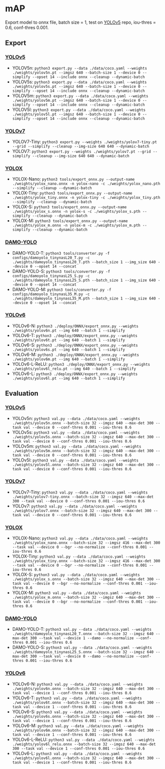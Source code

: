 # mAP

Export model to onnx file, batch size = 1, test on [YOLOv5](https://github.com/hiennguyen9874/yolov5) repo, iou-thres = 0.6, conf-thres 0.001.

## Export

### [YOLOv5](https://github.com/hiennguyen9874/yolov5)

- YOLOV5n: `python3 export.py --data ./data/coco.yaml --weights ./weights/yolov5n.pt --imgsz 640 --batch-size 1 --device 0 --simplify --opset 14 --include onnx --cleanup --dynamic-batch`
- YOLOV5s: `python3 export.py --data ./data/coco.yaml --weights ./weights/yolov5s.pt --imgsz 640 --batch-size 1 --device 0 --simplify --opset 14 --include onnx --cleanup --dynamic-batch`
- YOLOV5m: `python3 export.py --data ./data/coco.yaml --weights ./weights/yolov5m.pt --imgsz 640 --batch-size 1 --device 0 --simplify --opset 14 --include onnx --cleanup --dynamic-batch`
- YOLOV5l: `python3 export.py --data ./data/coco.yaml --weights ./weights/yolov5l.pt --imgsz 640 --batch-size 1 --device 0 --simplify --opset 14 --include onnx --cleanup --dynamic-batch`

### [YOLOv7](https://github.com/hiennguyen9874/yolov7)

- YOLOV7-Tiny: `python3 export.py --weights ./weights/yolov7-tiny.pt --grid --simplify --cleanup --img-size 640 640 --dynamic-batch`
- YOLOV7: `python3 export.py --weights ./weights/yolov7.pt --grid --simplify --cleanup --img-size 640 640 --dynamic-batch`

### [YOLOX](https://github.com/hiennguyen9874/yolox)

- YOLOX-Nano: `python3 tools/export_onnx.py --output-name ./weights/yolox_nano.onnx -n yolox-nano -c ./weights/yolox_nano.pth --simplify --cleanup --dynamic-batch`
- YOLOX-Tiny: `python3 tools/export_onnx.py --output-name ./weights/yolox_tiny.onnx -n yolox-tiny -c ./weights/yolox_tiny.pth --simplify --cleanup --dynamic-batch`
- YOLOX-S: `python3 tools/export_onnx.py --output-name ./weights/yolox_s.onnx -n yolox-s -c ./weights/yolox_s.pth --simplify --cleanup --dynamic-batch`
- YOLOX-M: `python3 tools/export_onnx.py --output-name ./weights/yolox_m.onnx -n yolox-m -c ./weights/yolox_m.pth --simplify --cleanup --dynamic-batch`

### [DAMO-YOLO](https://github.com/hiennguyen9874/DAMO-YOLO)

- DAMO-YOLO-T: `python3 tools/converter.py -f configs/damoyolo_tinynasL20_T.py -c ./weights/damoyolo_tinynasL20_T.pth --batch_size 1 --img_size 640 --device 0 --opset 14 --concat`
- DAMO-YOLO-S: `python3 tools/converter.py -f configs/damoyolo_tinynasL25_S.py -c ./weights/damoyolo_tinynasL25_S.pth --batch_size 1 --img_size 640 --device 0 --opset 14 --concat`
- DAMO-YOLO-M: `python3 tools/converter.py -f configs/damoyolo_tinynasL35_M.py -c ./weights/damoyolo_tinynasL35_M.pth --batch_size 1 --img_size 640 --device 0 --opset 14 --concat`

### [YOLOv6](https://github.com/hiennguyen9874/YOLOv6)

- YOLOv6-N: `python3 ./deploy/ONNX/export_onnx.py --weights ./weights/yolov6n.pt --img 640 --batch 1 --simplify`
- YOLOv6-T: `python3 ./deploy/ONNX/export_onnx.py --weights ./weights/yolov6t.pt --img 640 --batch 1 --simplify`
- YOLOv6-S: `python3 ./deploy/ONNX/export_onnx.py --weights ./weights/yolov6s.pt --img 640 --batch 1 --simplify`
- YOLOv6-M: `python3 ./deploy/ONNX/export_onnx.py --weights ./weights/yolov6m.pt --img 640 --batch 1 --simplify`
- YOLOv6-L-ReLU: `python3 ./deploy/ONNX/export_onnx.py --weights ./weights/yolov6l_relu.pt --img 640 --batch 1 --simplify`
- YOLOv6-L: `python3 ./deploy/ONNX/export_onnx.py --weights ./weights/yolov6l.pt --img 640 --batch 1 --simplify`

## Evaluation

### [YOLOv5](https://github.com/hiennguyen9874/yolov5)

- YOLOv5n: `python3 val.py --data ./data/coco.yaml --weights ./weights/yolov5n.onnx --batch-size 32 --imgsz 640 --max-det 300 --task val --device 0 --conf-thres 0.001 --iou-thres 0.6`
- YOLOv5s: `python3 val.py --data ./data/coco.yaml --weights ./weights/yolov5s.onnx --batch-size 32 --imgsz 640 --max-det 300 --task val --device 0 --conf-thres 0.001 --iou-thres 0.6`
- YOLOv5m: `python3 val.py --data ./data/coco.yaml --weights ./weights/yolov5m.onnx --batch-size 32 --imgsz 640 --max-det 300 --task val --device 0 --conf-thres 0.001 --iou-thres 0.6`
- YOLOv5l: `python3 val.py --data ./data/coco.yaml --weights ./weights/yolov5l.onnx --batch-size 32 --imgsz 640 --max-det 300 --task val --device 0 --conf-thres 0.001 --iou-thres 0.6`

### [YOLOv7](https://github.com/hiennguyen9874/yolov7)

- YOLOv7-Tiny: `python3 val.py --data ./data/coco.yaml --weights ./weights/yolov7-tiny.onnx --batch-size 32 --imgsz 640 --max-det 300 --task val --device 0 --conf-thres 0.001 --iou-thres 0.6`
- YOLOv7: `python3 val.py --data ./data/coco.yaml --weights ./weights/yolov7.onnx --batch-size 32 --imgsz 640 --max-det 300 --task val --device 0 --conf-thres 0.001 --iou-thres 0.6`

### [YOLOX](https://github.com/hiennguyen9874/yolox)

- YOLOX-Nano: `python3 val.py --data ./data/coco.yaml --weights ./weights/yolox_nano.onnx --batch-size 32 --imgsz 416 --max-det 300 --task val --device 0 --bgr --no-normalize --conf-thres 0.001 --iou-thres 0.6`
- YOLOX-Tiny: `python3 val.py --data ./data/coco.yaml --weights ./weights/yolox_tiny.onnx --batch-size 32 --imgsz 416 --max-det 300 --task val --device 0 --bgr --no-normalize --conf-thres 0.001 --iou-thres 0.6`
- YOLOX-S: `python3 val.py --data ./data/coco.yaml --weights ./weights/yolox_s.onnx --batch-size 32 --imgsz 640 --max-det 300 --task val --device 0 --bgr --no-normalize --conf-thres 0.001 --iou-thres 0.6`
- YOLOX-M: `python3 val.py --data ./data/coco.yaml --weights ./weights/yolox_m.onnx --batch-size 32 --imgsz 640 --max-det 300 --task val --device 0 --bgr --no-normalize --conf-thres 0.001 --iou-thres 0.6`

### [DAMO-YOLO](https://github.com/hiennguyen9874/DAMO-YOLO)

- DAMO-YOLO-T: `python3 val.py --data ./data/coco.yaml --weights ./weights/damoyolo_tinynasL20_T.onnx --batch-size 32 --imgsz 640 --max-det 300 --task val --device 1 --damo --no-normalize --conf-thres 0.001 --iou-thres 0.6`
- DAMO-YOLO-S: `python3 val.py --data ./data/coco.yaml --weights ./weights/damoyolo_tinynasL25_S.onnx --batch-size 32 --imgsz 640 --max-det 300 --task val --device 0 --damo --no-normalize --conf-thres 0.001 --iou-thres 0.6`

### [YOLOv6](https://github.com/hiennguyen9874/YOLOv6)

- YOLOv6-N: `python3 val.py --data ./data/coco.yaml --weights ./weights/yolov6n.onnx --batch-size 32 --imgsz 640 --max-det 300 --task val --device 1 --conf-thres 0.001 --iou-thres 0.6`
- YOLOv6-T: `python3 val.py --data ./data/coco.yaml --weights ./weights/yolov6t.onnx --batch-size 32 --imgsz 640 --max-det 300 --task val --device 1 --conf-thres 0.001 --iou-thres 0.6`
- YOLOv6-S: `python3 val.py --data ./data/coco.yaml --weights ./weights/yolov6s.onnx --batch-size 32 --imgsz 640 --max-det 300 --task val --device 1 --conf-thres 0.001 --iou-thres 0.6`
- YOLOv6-M: `python3 val.py --data ./data/coco.yaml --weights ./weights/yolov6m.onnx --batch-size 32 --imgsz 640 --max-det 300 --task val --device 1 --conf-thres 0.001 --iou-thres 0.6`
- YOLOv6-L-ReLU: `python3 val.py --data ./data/coco.yaml --weights ./weights/yolov6l_relu.onnx --batch-size 32 --imgsz 640 --max-det 300 --task val --device 1 --conf-thres 0.001 --iou-thres 0.6`
- YOLOv6-L: `python3 val.py --data ./data/coco.yaml --weights ./weights/yolov6l.onnx --batch-size 32 --imgsz 640 --max-det 300 --task val --device 1 --conf-thres 0.001 --iou-thres 0.6`
